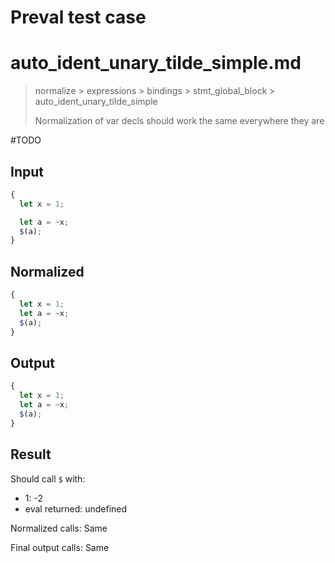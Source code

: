 # Preval test case

# auto_ident_unary_tilde_simple.md

> normalize > expressions > bindings > stmt_global_block > auto_ident_unary_tilde_simple
>
> Normalization of var decls should work the same everywhere they are

#TODO

## Input

`````js filename=intro
{
  let x = 1;

  let a = ~x;
  $(a);
}
`````

## Normalized

`````js filename=intro
{
  let x = 1;
  let a = ~x;
  $(a);
}
`````

## Output

`````js filename=intro
{
  let x = 1;
  let a = ~x;
  $(a);
}
`````

## Result

Should call `$` with:
 - 1: -2
 - eval returned: undefined

Normalized calls: Same

Final output calls: Same
